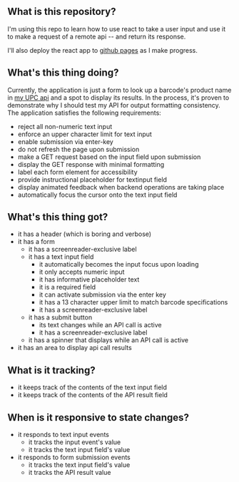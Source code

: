 ## What is this repository?

I'm using this repo to learn how to use react to take a user input and use it to make a request of a remote api -- and return its response.

I'll also deploy the react app to [github pages](https://amazingproducer.github.io/learn-reactjs) as I make progress.

## What's this thing doing?

Currently, the application is just a form to look up a barcode's product name in [my UPC api](https://upc.shamacon.us/off/000000003333) and a spot to display its results. In the process, it's proven to demonstrate why I should test my API for output formatting consistency. The application satisfies the following requirements:

- reject all non-numeric text input
- enforce an upper character limit for text input
- enable submission via enter-key
- do not refresh the page upon submission
- make a GET request based on the input field upon submission
- display the GET response with minimal formatting
- label each form element for accessibility
- provide instructional placeholder for textinput field
- display animated feedback when backend operations are taking place
- automatically focus the cursor onto the text input field

## What's this thing got?
- it has a header (which is boring and verbose)
- it has a form
  - it has a screenreader-exclusive label
  - it has a text input field
    - it automatically becomes the input focus upon loading
    - it only accepts numeric input
    - it has informative placeholder text
    - it is a required field
    - it can activate submission via the enter key
    - it has a 13 character upper limit to match barcode specifications
    - it has a screenreader-exclusive label
  - it has a submit button
    - its text changes while an API call is active
    - it has a screenreader-exclusive label
  - it has a spinner that displays while an API call is active
- it has an area to display api call results

## What is it tracking?
- it keeps track of the contents of the text input field
- it keeps track of the contents of the API result field

## When is it responsive to state changes?
- it responds to text input events
  - it tracks the input event's value
  - it tracks the text input field's value
- it responds to form submission events
  - it tracks the text input field's value
  - it tracks the API result value
